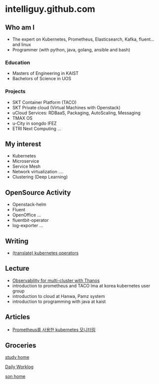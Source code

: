 # intelliguy.github.com

## Who am I
- The expert on Kubernetes, Prometheus, Elasticsearch, Kafka, fluent... and linux
- Programmer (with python, java, golang, ansible and bash)

### Education
- Masters of Engineering in KAIST
- Bachelors of Science in UOS

### Projects
- SKT Container Platform (TACO)
- SKT Private cloud (Virtual Machines with Openstack)
- uCloud Services: RDBaaS, Packaging, AutoScaling, Messaging
- TMAX OS
- u-City in songdo IFEZ
- ETRI Next Computing
...

## My interest
- Kubernetes
- Microservice
- Service Mesh
- Network virtualization
....
- Clustering (Deep Learning)

## OpenSource Activity
- Openstack-helm
- Fluent
- OpenOffice
...
- fluentbit-operator
- log-exporter
...

## Writing 
- [(translate) kubernetes operators](http://www.acornpub.co.kr/book/kubernetes-operators)

## Lecture 
- [Observability for multi-cluster with Thanos](https://www.youtube.com/watch?v=XyLg73BlfH8&list=PLj6h78yzYM2OO9_EWXS13LxAe-Bkn0xXt&index=6&t=1s)
- introduction to prometheus and TACO lma at korea kubernetes user group
- introduction to cloud at Hanwa, Pamz system
- introduction to programming with java at kaist 

## Articles
- [Prometheus를 사용한 kubernetes 모니터링](https://devocean.sk.com/blog/techBoardDetail.do?ID=163447&searchData=Programming+Language&id=&vcode=&idList=%5B163447%2C+163433%2C+163430%2C+163415%2C+163429%5D&vcodeList=)

## Groceries

[study home](https://heavenly-part-d73.notion.site/Study-Main-5135d6afb03f4312846fef2e0d50cf4d)

[Daily Worklog](https://www.notion.so/Daily-Work-Log-383be5e1d69b47e4a4486ef01c7cc0cf)

[son home](https://imkavin.github.io/)
